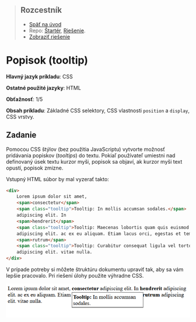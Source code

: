 <div class="hidden">

> ## Rozcestník
> - [Späť na úvod](../../README.md)
> - Repo: [Štartér](/../../tree/main/css/tooltip), [Riešenie](/../../tree/solution/css/tooltip).
> - [Zobraziť riešenie](riesenie.md)
</div>

# Popisok (tooltip)
<div class="info"> 

**Hlavný jazyk príkladu**: CSS

**Ostatné použité jazyky**: HTML

**Obťažnosť**: 1/5

**Obsah príkladu**: Základné CSS selektory, CSS vlastnosti `position` a `display`, CSS vrstvy.
</div>

## Zadanie

Pomocou CSS štýlov (bez použitia JavaScriptu) vytvorte možnosť pridávania popiskov (*tooltips*) do textu. Pokiaľ používateľ umiestni nad definovaný úsek textu kurzor myši, popisok sa objaví, ak kurzor myši text opustí, popisok zmizne.

Vstupný HTML súbor by mal vyzerať takto:

```html
<div>
    Lorem ipsum dolor sit amet,
    <span>consectetur</span>
    <span class="tooltip">Tooltip: In mollis accumsan sodales.</span>
    adipiscing elit. In
    <span>hendrerit</span>
    <span class="tooltip">Tooltip: Maecenas lobortis quam quis euismod maximus.</span>
    adipiscing elit. ac ex eu aliquam. Etiam lacus orci, egestas et tempor at,
    <span>rutrum</span>
    <span class="tooltip">Tooltip: Curabitur consequat ligula vel tortor consequat, quis mattis mi egestas.</span>
    adipiscing elit. vitae nulla.
</div>
```

V prípade potreby si môžete štruktúru dokumentu upraviť tak, aby sa vám lepšie pracovalo. Pri riešení úlohy použite výhradne CSS.

![Zadanie príkladu CSS Tooltip](images_tooltip-css/zadanie.png)
